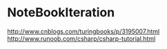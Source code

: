 # NoteBookIteration
http://www.cnblogs.com/turingbooks/p/3195007.html
http://www.runoob.com/csharp/csharp-tutorial.html
